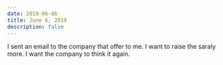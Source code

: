 ```yaml
---
date: 2019-06-06
title: June 6, 2019
description: false
---
```


I sent an email to the company that offer to me. I want to raise the saraly more. I want the company to think it again. 